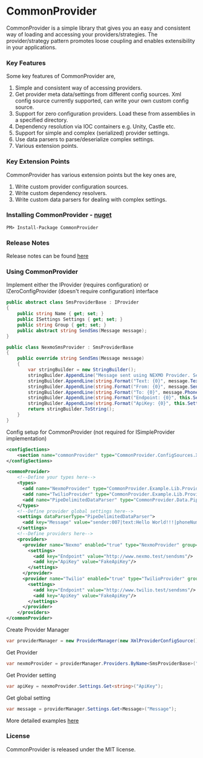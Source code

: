 # CommonProvider

CommonProvider is a simple library that gives you an easy and consistent way of loading and accessing your providers/strategies. The provider/strategy pattern promotes loose coupling and enables extensibility in your applications.

### Key Features
Some key features of CommonProvider are,

1. Simple and consistent way of accessing providers.
2. Get provider meta data/settings from different config sources. Xml config source currently supported, can write your own custom config source.
3. Support for zero configuration providers. Load these from assemblies in a specified directory.
4. Dependency resolution via IOC containers e.g. Unity, Castle etc.
5. Support for simple and complex (serialized) provider settings. 
6. Use data parsers to parse/deserialize complex settings.
7. Various extension points.

### Key Extension Points
CommonProvider has various extension points but the key ones are,

1. Write custom provider configuration sources.
2. Write custom dependency resolvers.
3. Write custom data parsers for dealing with complex settings.

### Installing CommonProvider - [nuget](https://www.nuget.org/packages/CommonProvider/)

```
PM> Install-Package CommonProvider
```

### Release Notes
Release notes can be found [here](https://github.com/oopanuga/common-provider/blob/master/RELEASE-NOTES.txt)

### Using CommonProvider

Implement either the IProvider (requires configuration) or IZeroConfigProvider (doesn't require configuration) interface
```c#
public abstract class SmsProviderBase : IProvider
{
    public string Name { get; set; }
    public ISettings Settings { get; set; }
    public string Group { get; set; }
    public abstract string SendSms(Message message);
}

public class NexmoSmsProvider : SmsProviderBase
{
    public override string SendSms(Message message)
    {
        var stringBuilder = new StringBuilder();
        stringBuilder.AppendLine("Message sent using NEXMO Provider. See details below");
        stringBuilder.AppendLine(string.Format("Text: {0}", message.Text));
        stringBuilder.AppendLine(string.Format("From: {0}", message.Sender));
        stringBuilder.AppendLine(string.Format("To: {0}", message.PhoneNumbers));
        stringBuilder.AppendLine(string.Format("Endpoint: {0}", this.Settings.Get<string>("Endpoint")));
        stringBuilder.AppendLine(string.Format("ApiKey: {0}", this.Settings.Get<string>("ApiKey")));
        return stringBuilder.ToString();
    }
}
```

Config setup for CommonProvider (not required for ISimpleProvider implementation)
```xml
<configSections>
    <section name="commonProvider" type="CommonProvider.ConfigSources.Xml.Configuration.ProviderConfigSection, CommonProvider"/>
</configSections>

<commonProvider>
    <!--Define your types here-->
    <types>
      <add name="NexmoProvider" type="CommonProvider.Example.Lib.Providers.NexmoSmsProvider, CommonProvider.Example.Lib"/>
      <add name="TwilioProvider" type="CommonProvider.Example.Lib.Providers.TwilioSmsProvider, CommonProvider.Example.Lib"/>
      <add name="PipeDelimitedDataParser" type="CommonProvider.Data.PipeDelimitedDataParser, CommonProvider"/>
    </types>
    <!--Define provider global settings here-->
    <settings dataParserType="PipeDelimitedDataParser">
      <add key="Message" value="sender:007|text:Hello World!!!|phoneNumbers:1010101010,2020202020,3030303030"/>
    </settings>
    <!--Define providers here-->
    <providers>
      <provider name="Nexmo" enabled="true" type="NexmoProvider" group="">
        <settings>
          <add key="Endpoint" value="http://www.nexmo.test/sendsms"/>
          <add key="ApiKey" value="FakeApiKey"/>
        </settings>
      </provider>
      <provider name="Twilio" enabled="true" type="TwilioProvider" group="">
        <settings>
          <add key="Endpoint" value="http://www.twilio.test/sendsms"/>
          <add key="ApiKey" value="FakeApiKey"/>
        </settings>
      </provider>
    </providers>
</commonProvider>
```

Create Provider Manager
```c#
var providerManager = new ProviderManager(new XmlProviderConfigSource());
```

Get Provider
```c#
var nexmoProvider = providerManager.Providers.ByName<SmsProviderBase>("Nexmo");
```

Get Provider setting
```c#
var apiKey = nexmoProvider.Settings.Get<string>("ApiKey");
```

Get global setting
```c#
var message = providerManager.Settings.Get<Message>("Message");
```

More detailed examples [here](https://github.com/oopanuga/common-provider/tree/master/Examples)

### License

CommonProvider is released under the MIT license.
